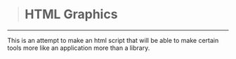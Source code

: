 > # HTML Graphics
***

This is an attempt to make an html script that will be able to make certain tools more like an application more than a library.
